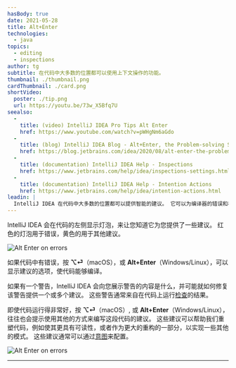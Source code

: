 ```yaml
---
hasBody: true
date: 2021-05-28
title: Alt+Enter
technologies:
  - java
topics:
  - editing
  - inspections
author: tg
subtitle: 在代码中大多数的位置都可以使用上下文操作的功能。
thumbnail: ./thumbnail.png
cardThumbnail: ./card.png
shortVideo:
  poster: ./tip.png
  url: https://youtu.be/73w_X5Bfq7U
seealso:
  - 
    title: (video) IntelliJ IDEA Pro Tips Alt Enter
    href: https://www.youtube.com/watch?v=pWHgNm6aGdo
  - 
    title: (blog) IntelliJ IDEA Blog - Alt+Enter, the Problem-solving Shortcut
    href: https://blog.jetbrains.com/idea/2020/08/alt-enter-the-problem-solving-shortcut/
  - 
    title: (documentation) IntelliJ IDEA Help - Inspections
    href: https://www.jetbrains.com/help/idea/inspections-settings.html
  - 
    title: (documentation) IntelliJ IDEA Help - Intention Actions
    href: https://www.jetbrains.com/help/idea/intention-actions.html
leadin: |
  IntelliJ IDEA 在代码中大多数的位置都可以提供智能的建议。 它可以为编译器的错误和检查的警告提供修复功能。 即使没有警告或者错误，它也可以使用意图功能来建议使用其他的方式编写代码。
---
```


  IntelliJ IDEA 会在代码的左侧显示灯泡，来让您知道它为您提供了一些建议。 红色的灯泡用于错误，黄色的用于其他建议。

  ![Alt Enter on errors](red-light-bulb.png)

  如果代码中有错误，按 **⌥⏎**（macOS），或 **Alt+Enter**（Windows/Linux），可以显示建议的选项，使代码能够编译。

  如果有一个警告，IntelliJ IDEA 会向您展示警告的内容是什么，并可能就如何修复该警告提供一个或多个建议。 这些警告通常来自在代码上运行[检查](../../topics/inspections/)的结果。

  即使代码运行得非常好，按 **⌥⏎**（macOS）, 或 **Alt+Enter**（Windows/Linux），往往也会提示使用其他的方式来编写这段代码的建议。 这些建议可以帮助我们重塑代码，例如使其更具有可读性，或者作为更大的重构的一部分，以实现一些其他的模式。 这些建议通常可以通过[意图](https://www.jetbrains.com/help/idea/intention-actions.html)来配置。

  ![Alt Enter on errors](suggestions-on-working-code.png)


---
